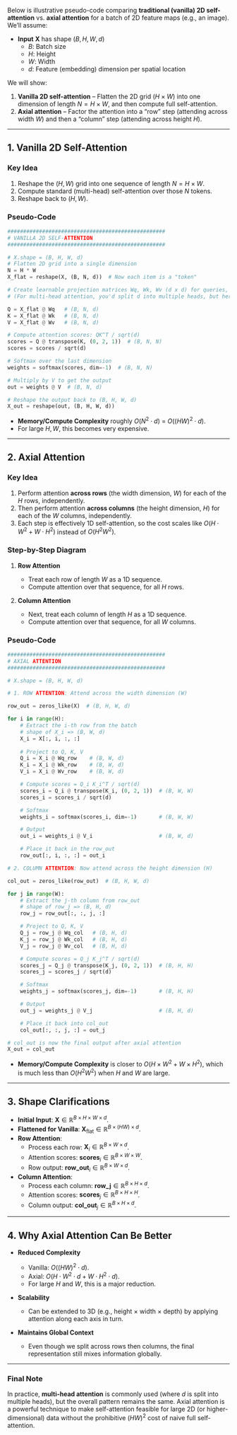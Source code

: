 Below is illustrative pseudo-code comparing **traditional (vanilla) 2D self-attention** vs. **axial attention** for a batch of 2D feature maps (e.g., an image). We’ll assume:

- **Input** $\mathbf{X}$ has shape $(B, H, W, d)$  
  - $B$: Batch size  
  - $H$: Height  
  - $W$: Width  
  - $d$: Feature (embedding) dimension per spatial location

We will show:

1. **Vanilla 2D self-attention** – Flatten the 2D grid $(H \times W)$ into one dimension of length $N = H \times W$, and then compute full self-attention.  
2. **Axial attention** – Factor the attention into a “row” step (attending across width $W$) and then a “column” step (attending across height $H$).

---

## 1. Vanilla 2D Self-Attention

### Key Idea

1. Reshape the $(H, W)$ grid into one sequence of length $N = H \times W$.  
2. Compute standard (multi-head) self-attention over those $N$ tokens.  
3. Reshape back to $(H, W)$.

### Pseudo-Code

```python
##################################################
# VANILLA 2D SELF-ATTENTION
##################################################

# X.shape = (B, H, W, d)
# Flatten 2D grid into a single dimension
N = H * W
X_flat = reshape(X, (B, N, d))  # Now each item is a "token"

# Create learnable projection matrices Wq, Wk, Wv (d x d) for queries, keys, values
# (For multi-head attention, you'd split d into multiple heads, but here is a single-head illustration)

Q = X_flat @ Wq   # (B, N, d)
K = X_flat @ Wk   # (B, N, d)
V = X_flat @ Wv   # (B, N, d)

# Compute attention scores: QK^T / sqrt(d)
scores = Q @ transpose(K, (0, 2, 1))  # (B, N, N)
scores = scores / sqrt(d)

# Softmax over the last dimension
weights = softmax(scores, dim=-1)  # (B, N, N)

# Multiply by V to get the output
out = weights @ V  # (B, N, d)

# Reshape the output back to (B, H, W, d)
X_out = reshape(out, (B, H, W, d))
```

- **Memory/Compute Complexity** roughly $O(N^2 \cdot d)$ = $O((HW)^2 \cdot d)$.  
- For large $H,W$, this becomes very expensive.

---

## 2. Axial Attention

### Key Idea

1. Perform attention **across rows** (the width dimension, $W$) for each of the $H$ rows, independently.  
2. Then perform attention **across columns** (the height dimension, $H$) for each of the $W$ columns, independently.  
3. Each step is effectively 1D self-attention, so the cost scales like $O(H \cdot W^2 + W \cdot H^2)$ instead of $O(H^2 W^2)$.

### Step-by-Step Diagram

1. **Row Attention**  
   - Treat each row of length $W$ as a 1D sequence.  
   - Compute attention over that sequence, for all $H$ rows.

2. **Column Attention**  
   - Next, treat each column of length $H$ as a 1D sequence.  
   - Compute attention over that sequence, for all $W$ columns.

### Pseudo-Code

```python
##################################################
# AXIAL ATTENTION
##################################################

# X.shape = (B, H, W, d)

# 1. ROW ATTENTION: Attend across the width dimension (W)

row_out = zeros_like(X)  # (B, H, W, d)

for i in range(H):
    # Extract the i-th row from the batch
    # shape of X_i => (B, W, d)
    X_i = X[:, i, :, :]  
    
    # Project to Q, K, V
    Q_i = X_i @ Wq_row    # (B, W, d)
    K_i = X_i @ Wk_row    # (B, W, d)
    V_i = X_i @ Wv_row    # (B, W, d)

    # Compute scores = Q_i K_i^T / sqrt(d)
    scores_i = Q_i @ transpose(K_i, (0, 2, 1))  # (B, W, W)
    scores_i = scores_i / sqrt(d)

    # Softmax
    weights_i = softmax(scores_i, dim=-1)       # (B, W, W)

    # Output
    out_i = weights_i @ V_i                     # (B, W, d)

    # Place it back in the row_out
    row_out[:, i, :, :] = out_i

# 2. COLUMN ATTENTION: Now attend across the height dimension (H)

col_out = zeros_like(row_out)  # (B, H, W, d)

for j in range(W):
    # Extract the j-th column from row_out
    # shape of row_j => (B, H, d)
    row_j = row_out[:, :, j, :]

    # Project to Q, K, V
    Q_j = row_j @ Wq_col   # (B, H, d)
    K_j = row_j @ Wk_col   # (B, H, d)
    V_j = row_j @ Wv_col   # (B, H, d)

    # Compute scores = Q_j K_j^T / sqrt(d)
    scores_j = Q_j @ transpose(K_j, (0, 2, 1))  # (B, H, H)
    scores_j = scores_j / sqrt(d)

    # Softmax
    weights_j = softmax(scores_j, dim=-1)       # (B, H, H)

    # Output
    out_j = weights_j @ V_j                     # (B, H, d)

    # Place it back into col_out
    col_out[:, :, j, :] = out_j

# col_out is now the final output after axial attention
X_out = col_out
```

- **Memory/Compute Complexity** is closer to $O(H \times W^2 + W \times H^2)$, which is much less than $O(H^2 W^2)$ when $H$ and $W$ are large.

---

## 3. Shape Clarifications

- **Initial Input**: $\mathbf{X} \in \mathbb{R}^{B \times H \times W \times d}$.  
- **Flattened for Vanilla**: $\mathbf{X}_{\text{flat}} \in \mathbb{R}^{B \times (HW) \times d}$.  
- **Row Attention**:  
  - Process each row: $\mathbf{X}_i \in \mathbb{R}^{B \times W \times d}$.  
  - Attention scores: $\mathbf{scores}_i \in \mathbb{R}^{B \times W \times W}$.  
  - Row output: $\mathbf{row\_out}_i \in \mathbb{R}^{B \times W \times d}$.  
- **Column Attention**:  
  - Process each column: $\mathbf{row\_j} \in \mathbb{R}^{B \times H \times d}$.  
  - Attention scores: $\mathbf{scores}_j \in \mathbb{R}^{B \times H \times H}$.  
  - Column output: $\mathbf{col\_out}_j \in \mathbb{R}^{B \times H \times d}$.  

---

## 4. Why Axial Attention Can Be Better

- **Reduced Complexity**  
  - Vanilla: $O((HW)^2 \cdot d)$.  
  - Axial: $O(H \cdot W^2 \cdot d + W \cdot H^2 \cdot d)$.  
  - For large $H$ and $W$, this is a major reduction.

- **Scalability**  
  - Can be extended to 3D (e.g., height $\times$ width $\times$ depth) by applying attention along each axis in turn.

- **Maintains Global Context**  
  - Even though we split across rows then columns, the final representation still mixes information globally.

---

### Final Note

In practice, **multi-head attention** is commonly used (where $d$ is split into multiple heads), but the overall pattern remains the same. Axial attention is a powerful technique to make self-attention feasible for large 2D (or higher-dimensional) data without the prohibitive $(HW)^2$ cost of naive full self-attention.
